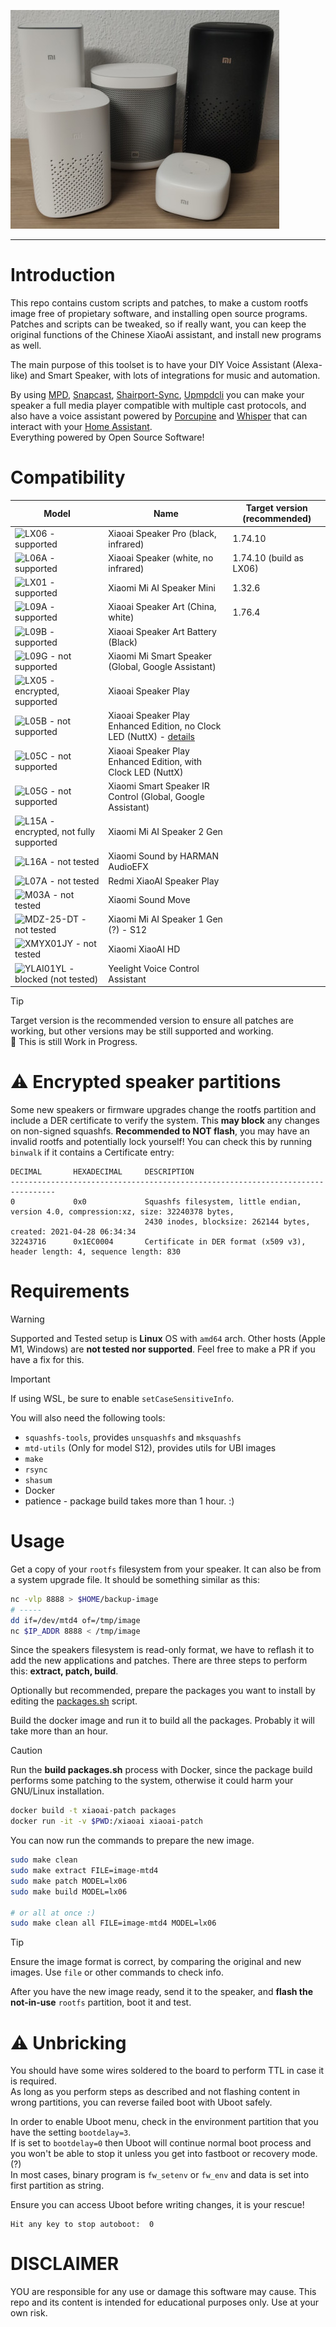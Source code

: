 
![XiaoAi Speakers](research/speakers.jpg)

------------

# Introduction

This repo contains custom scripts and patches, to make a custom rootfs image free of propietary software, and installing open source programs.  
Patches and scripts can be tweaked, so if really want, you can keep the original functions of the Chinese XiaoAi assistant, and install new programs as well.

The main purpose of this toolset is to have your DIY Voice Assistant (Alexa-like) and Smart Speaker, with lots of integrations for music and automation.

By using [MPD], [Snapcast], [Shairport-Sync], [Upmpdcli] you can make your speaker a full media player compatible with multiple cast protocols,
and also have a voice assistant powered by [Porcupine] and [Whisper] that can interact with your [Home Assistant].  
Everything powered by Open Source Software!

[MPD]: https://www.musicpd.org/
[Snapcast]: https://github.com/badaix/snapcast
[Shairport-Sync]: https://github.com/mikebrady/shairport-sync
[Upmpdcli]: https://www.lesbonscomptes.com/upmpdcli/
[Porcupine]: https://github.com/Picovoice/porcupine
[Whisper]: https://github.com/home-assistant/addons/tree/master/whisper
[Home Assistant]: https://www.home-assistant.io/

# Compatibility

| Model | Name | Target version (recommended) |
|-------|------|------------------------------|
| ![LX06 - supported][LX06] | Xiaoai Speaker Pro (black, infrared) | 1.74.10 |
| ![L06A - supported][L06A] | Xiaoai Speaker (white, no infrared) | 1.74.10 (build as LX06) |
| ![LX01 - supported][LX01] | Xiaomi Mi AI Speaker Mini | 1.32.6 |
| ![L09A - supported][L09A] | Xiaoai Speaker Art (China, white) | 1.76.4 |
| ![L09B - supported][L09B] | Xiaoai Speaker Art Battery (Black) | |
| ![L09G - not supported][L09G] | Xiaomi Mi Smart Speaker (Global, Google Assistant) | |
| ![LX05 - encrypted, supported][LX05] | Xiaoai Speaker Play | |
| ![L05B - not supported][L05B] | Xiaoai Speaker Play Enhanced Edition, no Clock LED (NuttX) - [details](https://github.com/duhow/xiaoai-patch/issues/19) | |
| ![L05C - not supported][L05C] | Xiaoai Speaker Play Enhanced Edition, with Clock LED (NuttX) | |
| ![L05G - not supported][L05G] | Xiaomi Smart Speaker IR Control (Global, Google Assistant) | |
| ![L15A - encrypted, not fully supported][L15A] | Xiaomi Mi AI Speaker 2 Gen | |
| ![L16A - not tested][L16A] | Xiaomi Sound by HARMAN AudioEFX | |
| ![L07A - not tested][L07A] | Redmi XiaoAI Speaker Play | |
| ![M03A - not tested][M03A] | Xiaomi Sound Move | |
| ![MDZ-25-DT - not tested][MDZ-25-DT] | Xiaomi Mi AI Speaker 1 Gen (?) - S12 | |
| ![XMYX01JY - not tested][XMYX01JY] | Xiaomi XiaoAI HD | |
| ![YLAI01YL - blocked (not tested)][YLAI01YL] | Yeelight Voice Control Assistant | |

[LX06]: https://img.shields.io/badge/LX06-green?style=for-the-badge
[L06A]: https://img.shields.io/badge/L06A-green?style=for-the-badge
[LX01]: https://img.shields.io/badge/LX01-green?style=for-the-badge
[L09A]: https://img.shields.io/badge/L09A-green?style=for-the-badge
[L09B]: https://img.shields.io/badge/L09B-green?style=for-the-badge
[L09G]: https://img.shields.io/badge/L09G-red?style=for-the-badge
[LX05]: https://img.shields.io/badge/LX05-yellowgreen?style=for-the-badge
[L05B]: https://img.shields.io/badge/L05B-red?style=for-the-badge
[L05C]: https://img.shields.io/badge/L05C-red?style=for-the-badge
[L05G]: https://img.shields.io/badge/L05G-red?style=for-the-badge
[L15A]: https://img.shields.io/badge/L15A-yellow?style=for-the-badge
[L16A]: https://img.shields.io/badge/L16A-lightgrey?style=for-the-badge
[L07A]: https://img.shields.io/badge/L07A-lightgrey?style=for-the-badge
[M03A]: https://img.shields.io/badge/M03A-lightgrey?style=for-the-badge
[MDZ-25-DT]: https://img.shields.io/badge/MDZ--25--DT-lightgrey?style=for-the-badge
[XMYX01JY]: https://img.shields.io/badge/XMYX01JY-lightgrey?style=for-the-badge
[YLAI01YL]: https://img.shields.io/badge/YLAI01YL-lightgrey?style=for-the-badge

> [!TIP]  
> Target version is the recommended version to ensure all patches are working,
  but other versions may be still supported and working.  
> :wrench: This is still Work in Progress.

# :warning: Encrypted speaker partitions

Some new speakers or firmware upgrades change the rootfs partition and include a DER certificate to verify the system.
This **may block** any changes on non-signed squashfs. **Recommended to NOT flash**, you may have an invalid rootfs and potentially lock yourself!
You can check this by running `binwalk` if it contains a Certificate entry:

```
DECIMAL       HEXADECIMAL     DESCRIPTION
--------------------------------------------------------------------------------
0             0x0             Squashfs filesystem, little endian, version 4.0, compression:xz, size: 32240378 bytes,
                              2430 inodes, blocksize: 262144 bytes, created: 2021-04-28 06:34:34
32243716      0x1EC0004       Certificate in DER format (x509 v3), header length: 4, sequence length: 830
```


# Requirements

> [!WARNING]  
> Supported and Tested setup is **Linux** OS with `amd64` arch.
  Other hosts (Apple M1, Windows) are **not tested nor supported**.
  Feel free to make a PR if you have a fix for this.

> [!IMPORTANT]  
> If using WSL, be sure to enable `setCaseSensitiveInfo`.

You will also need the following tools:

- `squashfs-tools`, provides `unsquashfs` and `mksquashfs`
- `mtd-utils` (Only for model S12), provides utils for UBI images
- `make`
- `rsync`
- `shasum`
- Docker
- patience - package build takes more than 1 hour. :)

# Usage

Get a copy of your `rootfs` filesystem from your speaker. It can also be from a system upgrade file.
It should be something similar as this:

```bash
nc -vlp 8888 > $HOME/backup-image
# -----
dd if=/dev/mtd4 of=/tmp/image
nc $IP_ADDR 8888 < /tmp/image
```

Since the speakers filesystem is read-only format, we have to reflash it to add the new applications and patches.
There are three steps to perform this: **extract, patch, build**.

Optionally but recommended, prepare the packages you want to install by editing the [packages.sh] script.

[packages.sh]: https://github.com/duhow/xiaoai-patch/blob/master/packages.sh#L657

Build the docker image and run it to build all the packages. Probably it will take more than an hour.

> [!CAUTION]  
> Run the **build packages.sh** process with Docker, since the package build performs some patching to the system, otherwise it could harm your GNU/Linux installation.

```bash
docker build -t xiaoai-patch packages
docker run -it -v $PWD:/xiaoai xiaoai-patch
```

You can now run the commands to prepare the new image.

```bash
sudo make clean
sudo make extract FILE=image-mtd4
sudo make patch MODEL=lx06
sudo make build MODEL=lx06

# or all at once :)
sudo make clean all FILE=image-mtd4 MODEL=lx06
```

> [!TIP]  
> Ensure the image format is correct, by comparing the original and new images. Use `file` or other commands to check info.

After you have the new image ready, send it to the speaker, and **flash the not-in-use** `rootfs` partition, boot it and test.

# :warning: Unbricking

You should have some wires soldered to the board to perform TTL in case it is required.  
As long as you perform steps as described and not flashing content in wrong partitions, you can reverse failed boot with Uboot safely.

In order to enable Uboot menu, check in the environment partition that you have the setting `bootdelay=3`.  
If is set to `bootdelay=0` then Uboot will continue normal boot process and you won't be able to stop it unless you get into fastboot or recovery mode. (?)  
In most cases, binary program is `fw_setenv` or `fw_env` and data is set into first partition as string.

Ensure you can access Uboot before writing changes, it is your rescue!

```
Hit any key to stop autoboot:  0
```

# DISCLAIMER
YOU are responsible for any use or damage this software may cause. This repo and its content is intended for educational purposes only. Use at your own risk.
